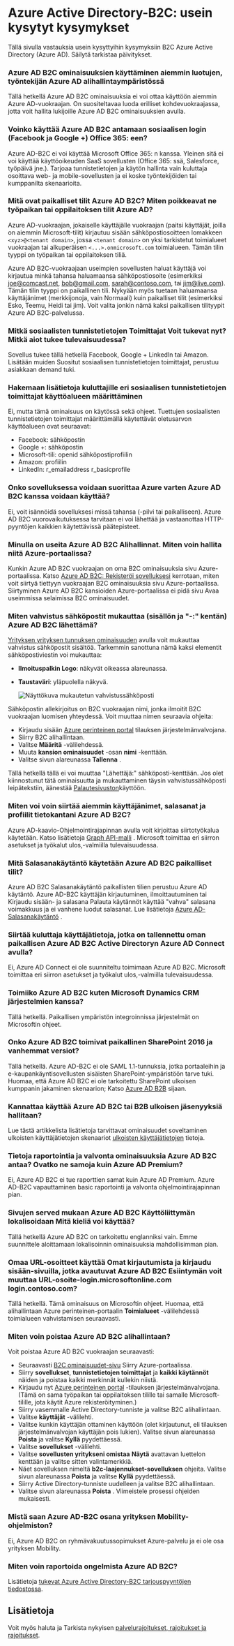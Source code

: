 <properties
    pageTitle="Azure Active Directory-B2C: Usein kysyttyjä kysymyksiä | Microsoft Azure"
    description="Usein kysyttyjä kysymyksiä Azure Active Directory-B2C"
    services="active-directory-b2c"
    documentationCenter=""
    authors="swkrish"
    manager="mbaldwin"
    editor="bryanla"/>

<tags
    ms.service="active-directory-b2c"
    ms.workload="identity"
    ms.tgt_pltfrm="na"
    ms.devlang="na"
    ms.topic="article"
    ms.date="08/09/2016"
    ms.author="swkrish"/>

# <a name="azure-active-directory-b2c-faqs"></a>Azure Active Directory-B2C: usein kysytyt kysymykset

Tällä sivulla vastauksia usein kysyttyihin kysymyksiin B2C Azure Active Directory (Azure AD). Säilytä tarkistaa päivitykset.

### <a name="can-i-use-azure-ad-b2c-features-in-my-existing-employee-based-azure-ad-tenant"></a>Azure AD B2C ominaisuuksien käyttäminen aiemmin luotujen, työntekijän Azure AD alihallintaympäristössä

Tällä hetkellä Azure AD B2C ominaisuuksia ei voi ottaa käyttöön aiemmin Azure AD-vuokraajan. On suositeltavaa luoda erilliset kohdevuokraajassa, jotta voit hallita lukijoille Azure AD B2C ominaisuuksien avulla.

### <a name="can-i-use-azure-ad-b2c-to-provide-social-login-facebook-and-google-into-office-365"></a>Voinko käyttää Azure AD B2C antamaan sosiaalisen login (Facebook ja Google +) Office 365: een?

Azure AD-B2C ei voi käyttää Microsoft Office 365: n kanssa. Yleinen sitä ei voi käyttää käyttöoikeuden SaaS sovellusten (Office 365: ssä, Salesforce, työpäivä jne.). Tarjoaa tunnistetietojen ja käytön hallinta vain kuluttaja osoittava web- ja mobile-sovellusten ja ei koske työntekijöiden tai kumppanilta skenaarioita.

### <a name="what-are-local-accounts-in-azure-ad-b2c-how-are-they-different-from-work-or-school-accounts-in-azure-ad"></a>Mitä ovat paikalliset tilit Azure AD B2C? Miten poikkeavat ne työpaikan tai oppilaitoksen tilit Azure AD?

Azure AD-vuokraajan, jokaiselle käyttäjälle vuokraajan (paitsi käyttäjät, joilla on aiemmin Microsoft-tilit) kirjautuu sisään sähköpostiosoitteen lomakkeen `<xyz>@<tenant domain>`, jossa `<tenant domain>` on yksi tarkistetut toimialueet vuokraajan tai alkuperäisen `<...>.onmicrosoft.com` toimialueen. Tämän tilin tyyppi on työpaikan tai oppilaitoksen tiliä.

Azure AD B2C-vuokraajaan useimpien sovellusten haluat käyttäjä voi kirjautua minkä tahansa haluamaansa sähköpostiosoite (esimerkiksi joe@comcast.net, bob@gmail.com, sarah@contoso.com, tai jim@live.com). Tämän tilin tyyppi on paikallinen tili. Nykyään myös tuetaan haluamaansa käyttäjänimet (merkkijonoja, vain Normaali) kuin paikalliset tilit (esimerkiksi Esko, Teemu, Heidi tai jim). Voit valita jonkin nämä kaksi paikallisen tilityypit Azure AD B2C-palvelussa.

### <a name="which-social-identity-providers-do-you-support-now-which-ones-do-you-plan-to-support-in-the-future"></a>Mitkä sosiaalisten tunnistetietojen Toimittajat Voit tukevat nyt? Mitkä aiot tukee tulevaisuudessa?

Sovellus tukee tällä hetkellä Facebook, Google + LinkedIn tai Amazon. Lisätään muiden Suositut sosiaalisen tunnistetietojen toimittajat, perustuu asiakkaan demand tuki.

### <a name="can-i-configure-scopes-to-gather-more-information-about-consumers-from-various-social-identity-providers"></a>Hakemaan lisätietoja kuluttajille eri sosiaalisen tunnistetietojen toimittajat käyttöalueen määrittäminen

Ei, mutta tämä ominaisuus on käytössä sekä ohjeet. Tuettujen sosiaalisten tunnistetietojen toimittajat määrittämällä käytettävät oletusarvon käyttöalueen ovat seuraavat:

- Facebook: sähköpostin
- Google +: sähköpostin
- Microsoft-tili: openid sähköpostiprofiilin
- Amazon: profiilin
- LinkedIn: r_emailaddress r_basicprofile

### <a name="does-my-application-have-to-be-run-on-azure-for-it-work-with-azure-ad-b2c"></a>Onko sovelluksessa voidaan suorittaa Azure varten Azure AD B2C kanssa voidaan käyttää?

Ei, voit isännöidä sovelluksesi missä tahansa (-pilvi tai paikalliseen). Azure AD B2C vuorovaikutuksessa tarvitaan ei voi lähettää ja vastaanottaa HTTP-pyyntöjen kaikkien käytettävissä päätepisteet.

### <a name="i-have-multiple-azure-ad-b2c-tenants-how-can-i-manage-them-on-the-azure-portal"></a>Minulla on useita Azure AD B2C Alihallinnat. Miten voin hallita niitä Azure-portaalissa?

Kunkin Azure AD B2C vuokraajan on oma B2C ominaisuuksia sivu Azure-portaalissa. Katso [Azure AD B2C: Rekisteröi sovelluksesi](active-directory-b2c-app-registration.md#navigate-to-the-b2c-features-blade) kerrotaan, miten voit siirtyä tiettyyn vuokraajan B2C ominaisuuksia sivu Azure-portaalissa. Siirtyminen Azure AD B2C kansioiden Azure-portaalissa ei pidä sivu Avaa useimmissa selaimissa B2C ominaisuudet.

### <a name="how-do-i-customize-verification-emails-the-content-and-the-from-field-sent-by-azure-ad-b2c"></a>Miten vahvistus sähköpostit mukauttaa (sisällön ja "-:" kentän) Azure AD B2C lähettämä?

[Yrityksen yrityksen tunnuksen ominaisuuden](../active-directory/active-directory-add-company-branding.md) avulla voit mukauttaa vahvistus sähköpostit sisältöä. Tarkemmin sanottuna nämä kaksi elementit sähköpostiviestin voi mukauttaa:

- **Ilmoituspalkin Logo**: näkyvät oikeassa alareunassa.
- **Taustaväri**: yläpuolella näkyvä.

    ![Näyttökuva mukautetun vahvistussähköposti](./media/active-directory-b2c-faqs/company-branded-verification-email.png)

Sähköpostin allekirjoitus on B2C vuokraajan nimi, jonka ilmoitit B2C vuokraajan luomisen yhteydessä. Voit muuttaa nimen seuraavia ohjeita:

- Kirjaudu sisään [Azure perinteinen portal](https://manage.windowsazure.com/) tilauksen järjestelmänvalvojana.
- Siirry B2C alihallintaan.
- Valitse **Määritä** -välilehdessä.
- Muuta **kansion ominaisuudet** -osan **nimi** -kenttään.
- Valitse sivun alareunassa **Tallenna** .

Tällä hetkellä tällä ei voi muuttaa "Lähettäjä:" sähköposti-kenttään. Jos olet kiinnostunut tätä ominaisuutta ja mukauttaminen täysin vahvistussähköposti leipätekstiin, äänestää [Palautesivuston](https://feedback.azure.com/forums/169401-azure-active-directory/suggestions/15334335-fully-customizable-verification-emails)käyttöön.

### <a name="how-can-i-migrate-my-existing-user-names-passwords-and-profiles-from-my-database-to-azure-ad-b2c"></a>Miten voi voin siirtää aiemmin käyttäjänimet, salasanat ja profiilit tietokantani Azure AD B2C?

Azure AD-kaavio-Ohjelmointirajapinnan avulla voit kirjoittaa siirtotyökalua käytetään. Katso lisätietoja [Graph API-malli](active-directory-b2c-devquickstarts-graph-dotnet.md) . Microsoft toimittaa eri siirron asetukset ja työkalut ulos,-valmiilla tulevaisuudessa.

### <a name="what-password-policy-is-used-for-local-accounts-in-azure-ad-b2c"></a>Mitä Salasanakäytäntö käytetään Azure AD B2C paikalliset tilit?

Azure AD B2C Salasanakäytäntö paikallisten tilien perustuu Azure AD käytäntö. Azure AD-B2C käyttäjän kirjautuminen, ilmoittautuminen tai Kirjaudu sisään- ja salasana Palauta käytännöt käyttää "vahva" salasana voimakkuus ja ei vanhene luodut salasanat. Lue lisätietoja [Azure AD-Salasanakäytäntö](https://msdn.microsoft.com/library/azure/jj943764.aspx) .

### <a name="can-i-use-azure-ad-connect-to-migrate-consumer-identities-that-are-stored-on-my-on-premises-active-directory-to-azure-ad-b2c"></a>Siirtää kuluttaja käyttäjätietoja, jotka on tallennettu oman paikallisen Azure AD B2C Active Directoryn Azure AD Connect avulla?

Ei, Azure AD Connect ei ole suunniteltu toimimaan Azure AD B2C. Microsoft toimittaa eri siirron asetukset ja työkalut ulos,-valmiilla tulevaisuudessa.

### <a name="does-azure-ad-b2c-work-with-crm-systems-such-as-microsoft-dynamics"></a>Toimiiko Azure AD B2C kuten Microsoft Dynamics CRM järjestelmien kanssa?

Tällä hetkellä. Paikallisen ympäristön integroinnissa järjestelmät on Microsoftin ohjeet.

### <a name="does-azure-ad-b2c-work-with-sharepoint-on-premises-2016-or-earlier"></a>Onko Azure AD B2C toimivat paikallinen SharePoint 2016 ja vanhemmat versiot?

Tällä hetkellä. Azure AD-B2C ei ole SAML 1.1-tunnuksia, jotka portaaleihin ja e-kaupankäyntisovellusten sisäisten SharePoint-ympäristöön tarve tuki. Huomaa, että Azure AD B2C ei ole tarkoitettu SharePoint ulkoisen kumppanin jakaminen skenaarion; Katso [Azure AD B2B](http://blogs.technet.com/b/ad/archive/2015/09/15/learn-all-about-the-azure-ad-b2b-collaboration-preview.aspx) sijaan.

### <a name="should-i-use-azure-ad-b2c-or-b2b-to-manage-external-identities"></a>Kannattaa käyttää Azure AD B2C tai B2B ulkoisen jäsenyyksiä hallitaan?

Lue tästä artikkelista lisätietoja tarvittavat ominaisuudet soveltaminen ulkoisten käyttäjätietojen skenaariot [ulkoisten käyttäjätietojen](../active-directory/active-directory-b2b-compare-external-identities.md) tietoja.

### <a name="what-reporting-and-auditing-features-does-azure-ad-b2c-provide-are-they-the-same-as-in-azure-ad-premium"></a>Tietoja raportointia ja valvonta ominaisuuksia Azure AD B2C antaa? Ovatko ne samoja kuin Azure AD Premium?

Ei, Azure AD B2C ei tue raporttien samat kuin Azure AD Premium. Azure AD-B2C vapauttaminen basic raportointi ja valvonta ohjelmointirajapinnan pian.

### <a name="can-i-localize-the-ui-of-pages-served-by-azure-ad-b2c-what-languages-are-supported"></a>Sivujen served mukaan Azure AD B2C Käyttöliittymän lokalisoidaan Mitä kieliä voi käyttää?

Tällä hetkellä Azure AD B2C on tarkoitettu englanniksi vain. Emme suunnittele aloittamaan lokalisoinnin ominaisuuksia mahdollisimman pian.

### <a name="can-i-use-my-own-urls-on-my-sign-up-and-sign-in-pages-that-are-served-by-azure-ad-b2c-for-instance-can-i-change-the-url-from-loginmicrosoftonlinecom-to-logincontosocom"></a>Omaa URL-osoitteet käyttää Omat kirjautumista ja kirjaudu sisään-sivuilla, jotka avautuvat Azure AD B2C Esiintymän voit muuttaa URL-osoite-login.microsoftonline.com login.contoso.com?

Tällä hetkellä. Tämä ominaisuus on Microsoftin ohjeet. Huomaa, että alihallintaan Azure perinteinen-portaalin **Toimialueet** -välilehdessä toimialueen vahvistamisen seuraavasti.

### <a name="how-do-i-delete-my-azure-ad-b2c-tenant"></a>Miten voin poistaa Azure AD B2C alihallintaan?

Voit poistaa Azure AD B2C vuokraajan seuraavasti:

- Seuraavasti [B2C ominaisuudet-sivu](active-directory-b2c-app-registration.md#navigate-to-the-b2c-features-blade) Siirry Azure-portaalissa.
- Siirry **sovellukset**, **tunnistetietojen toimittajat** ja **kaikki käytännöt** näiden ja poistaa kaikki merkinnät kullekin niistä.
- Kirjaudu nyt [Azure perinteinen portal](https://manage.windowsazure.com/) -tilauksen järjestelmänvalvojana. (Tämä on sama työpaikan tai oppilaitoksen tilille tai samalle Microsoft-tilille, jota käytit Azure rekisteröityminen.)
- Siirry vasemmalle Active Directory-tunniste ja valitse B2C alihallintaan.
- Valitse **käyttäjät** -välilehti.
- Valitse kunkin käyttäjän ottaminen käyttöön (olet kirjautunut, eli tilauksen järjestelmänvalvojan käyttäjän pois lukien). Valitse sivun alareunassa **Poista** ja valitse **Kyllä** pyydettäessä.
- Valitse **sovellukset** -välilehti.
- Valitse **sovellusten yritykseni omistaa** **Näytä** avattavan luettelon kenttään ja valitse sitten valintamerkkiä.
- Näet sovelluksen nimeltä **b2c-laajennukset-sovelluksen** ohjeita. Valitse sivun alareunassa **Poista** ja valitse **Kyllä** pyydettäessä.
- Siirry Active Directory-tunniste uudelleen ja valitse B2C alihallintaan.
- Valitse sivun alareunassa **Poista** . Viimeistele prosessi ohjeiden mukaisesti.

### <a name="can-i-get-azure-ad-b2c-as-part-of-enterprise-mobility-suite"></a>Mistä saan Azure AD-B2C osana yrityksen Mobility-ohjelmiston?

Ei, Azure AD B2C on ryhmävakuutussopimukset Azure-palvelu ja ei ole osa yrityksen Mobility.

### <a name="how-do-i-report-issues-with-azure-ad-b2c"></a>Miten voin raportoida ongelmista Azure AD B2C?

Lisätietoja [tukevat Azure Active Directory-B2C tarjouspyyntöjen tiedostossa](active-directory-b2c-support.md).

## <a name="more-information"></a>Lisätietoja

Voit myös haluta ja Tarkista nykyisen [palvelurajoitukset, rajoitukset ja rajoitukset](active-directory-b2c-limitations.md).
